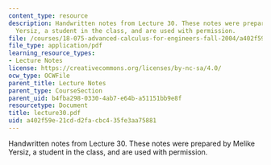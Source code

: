 ```yaml
---
content_type: resource
description: Handwritten notes from Lecture 30. These notes were prepared by Melike
  Yersiz, a student in the class, and are used with permission.
file: /courses/18-075-advanced-calculus-for-engineers-fall-2004/a402f59e21cdd2facbc435fe3aa75881_lecture30.pdf
file_type: application/pdf
learning_resource_types:
- Lecture Notes
license: https://creativecommons.org/licenses/by-nc-sa/4.0/
ocw_type: OCWFile
parent_title: Lecture Notes
parent_type: CourseSection
parent_uid: b4fba298-0330-4ab7-e64b-a51151bb9e8f
resourcetype: Document
title: lecture30.pdf
uid: a402f59e-21cd-d2fa-cbc4-35fe3aa75881
---
```

Handwritten notes from Lecture 30. These notes were prepared by Melike Yersiz, a student in the class, and are used with permission.